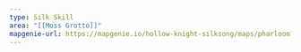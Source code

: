 ```yaml
---
type: Silk Skill
area: "[[Moss Grotto]]"
mapgenie-url: https://mapgenie.io/hollow-knight-silksong/maps/pharloom?locationIds=477871
---
```

